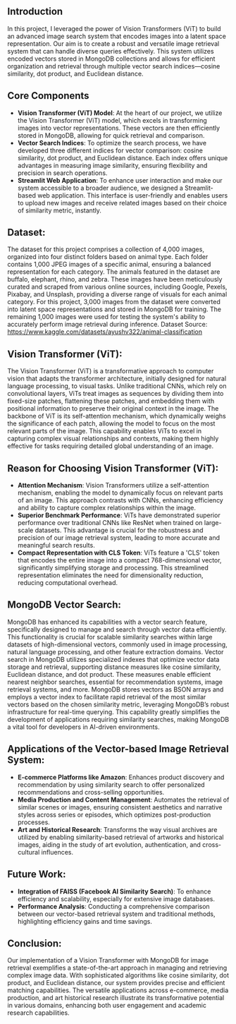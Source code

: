 ## Introduction

In this project, I leveraged the power of Vision Transformers (ViT) to build an advanced image search system that encodes images into a latent space representation. Our aim is to create a robust and versatile image retrieval system that can handle diverse queries effectively. This system utilizes encoded vectors stored in MongoDB collections and allows for efficient organization and retrieval through multiple vector search indices—cosine similarity, dot product, and Euclidean distance.

## Core Components

- **Vision Transformer (ViT) Model**: At the heart of our project, we utilize the Vision Transformer (ViT) model, which excels in transforming images into vector representations. These vectors are then efficiently stored in MongoDB, allowing for quick retrieval and comparison.
- **Vector Search Indices**: To optimize the search process, we have developed three different indices for vector comparison: cosine similarity, dot product, and Euclidean distance. Each index offers unique advantages in measuring image similarity, ensuring flexibility and precision in search operations.
- **Streamlit Web Application**: To enhance user interaction and make our system accessible to a broader audience, we designed a Streamlit-based web application. This interface is user-friendly and enables users to upload new images and receive related images based on their choice of similarity metric, instantly.

## Dataset:
The dataset for this project comprises a collection of 4,000 images, organized into four distinct folders based on animal type. Each folder contains 1,000 JPEG images of a specific animal, ensuring a balanced representation for each category. The animals featured in the dataset are buffalo, elephant, rhino, and zebra. These images have been meticulously curated and scraped from various online sources, including Google, Pexels, Pixabay, and Unsplash, providing a diverse range of visuals for each animal category.
For this project, 3,000 images from the dataset were converted into latent space representations and stored in MongoDB for training. The remaining 1,000 images were used for testing the system's ability to accurately perform image retrieval during inference.
Dataset Source: https://www.kaggle.com/datasets/ayushv322/animal-classification

## Vision Transformer (ViT):
The Vision Transformer (ViT) is a transformative approach to computer vision that adapts the transformer architecture, initially designed for natural language processing, to visual tasks. Unlike traditional CNNs, which rely on convolutional layers, ViTs treat images as sequences by dividing them into fixed-size patches, flattening these patches, and embedding them with positional information to preserve their original context in the image. The backbone of ViT is its self-attention mechanism, which dynamically weighs the significance of each patch, allowing the model to focus on the most relevant parts of the image. This capability enables ViTs to excel in capturing complex visual relationships and contexts, making them highly effective for tasks requiring detailed global understanding of an image.

## Reason for Choosing Vision Transformer (ViT):
- **Attention Mechanism**: Vision Transformers utilize a self-attention mechanism, enabling the model to dynamically focus on relevant parts of an image. This approach contrasts with CNNs, enhancing efficiency and ability to capture complex relationships within the image.
- **Superior Benchmark Performance**: ViTs have demonstrated superior performance over traditional CNNs like ResNet when trained on large-scale datasets. This advantage is crucial for the robustness and precision of our image retrieval system, leading to more accurate and meaningful search results.
- **Compact Representation with CLS Token**: ViTs feature a 'CLS' token that encodes the entire image into a compact 768-dimensional vector, significantly simplifying storage and processing. This streamlined representation eliminates the need for dimensionality reduction, reducing computational overhead.

## MongoDB Vector Search:
MongoDB has enhanced its capabilities with a vector search feature, specifically designed to manage and search through vector data efficiently. This functionality is crucial for scalable similarity searches within large datasets of high-dimensional vectors, commonly used in image processing, natural language processing, and other feature extraction domains. Vector search in MongoDB utilizes specialized indexes that optimize vector data storage and retrieval, supporting distance measures like cosine similarity, Euclidean distance, and dot product. These measures enable efficient nearest neighbor searches, essential for recommendation systems, image retrieval systems, and more. MongoDB stores vectors as BSON arrays and employs a vector index to facilitate rapid retrieval of the most similar vectors based on the chosen similarity metric, leveraging MongoDB’s robust infrastructure for real-time querying. This capability greatly simplifies the development of applications requiring similarity searches, making MongoDB a vital tool for developers in AI-driven environments.

## Applications of the Vector-based Image Retrieval System:
- **E-commerce Platforms like Amazon**: Enhances product discovery and recommendation by using similarity search to offer personalized recommendations and cross-selling opportunities.
- **Media Production and Content Management**: Automates the retrieval of similar scenes or images, ensuring consistent aesthetics and narrative styles across series or episodes, which optimizes post-production processes.
- **Art and Historical Research**: Transforms the way visual archives are utilized by enabling similarity-based retrieval of artworks and historical images, aiding in the study of art evolution, authentication, and cross-cultural influences.

## Future Work:
- **Integration of FAISS (Facebook AI Similarity Search)**: To enhance efficiency and scalability, especially for extensive image databases.
- **Performance Analysis**: Conducting a comprehensive comparison between our vector-based retrieval system and traditional methods, highlighting efficiency gains and time savings.

## Conclusion:
Our implementation of a Vision Transformer with MongoDB for image retrieval exemplifies a state-of-the-art approach in managing and retrieving complex image data. With sophisticated algorithms like cosine similarity, dot product, and Euclidean distance, our system provides precise and efficient matching capabilities. The versatile applications across e-commerce, media production, and art historical research illustrate its transformative potential in various domains, enhancing both user engagement and academic research capabilities.

